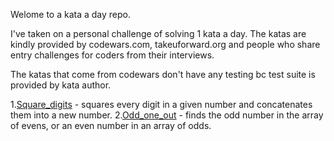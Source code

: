 Welome to a kata a day repo.

I've taken on a personal challenge of solving 1 kata a day.
The katas are kindly provided by codewars.com, takeuforward.org 
and people who share entry challenges for coders from their interviews.

The katas that come from codewars don't have any testing bc test suite is provided by kata author.

1.[Square_digits](/src/square_digits.py) - squares every digit in a given number and concatenates them into a new number.
2.[Odd_one_out](src/odd_one_out.py) - finds the odd number in the array of evens, or an even number in an array of odds. 